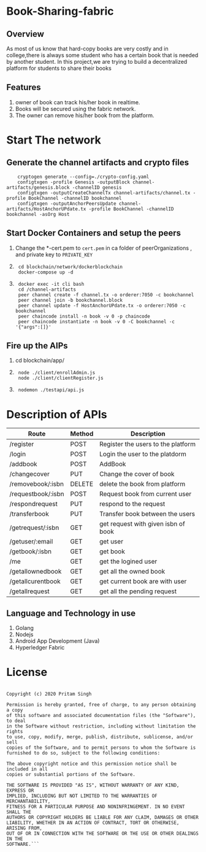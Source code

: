 # Book-Sharing-fabric

## Overview
As most of us know that hard-copy books are very costly and 
in college,there is always some student who has a certain book that is needed by another student.
In this project,we are trying to build a decentralized platform for students to share their books

## Features
1. owner of book can track his/her book in realtime.
2. Books will be secured using the fabric network.
3. The owner can remove his/her book from the platform.

# Start The network
## Generate the channel artifacts and crypto files
        cryptogen generate --config=./crypto-config.yaml 
        configtxgen -profile Genesis -outputBlock channel-artifacts/genesis.block -channelID genesis 
        configtxgen -outputCreateChannelTx channel-artifacts/channel.tx -profile BookChannel -channelID bookchannel 
        configtxgen -outputAnchorPeersUpdate channel-artifacts/HostAnchorUPdate.tx -profile BookChannel -channelID bookchannel -asOrg Host
## Start Docker Containers and setup the peers
1. Change the *-cert.pem to ``cert.pem`` in ca folder of peerOrganizations , and private key to ```PRIVATE_KEY```
2.      cd blockchain/network/dockerblockchain
        docker-compose up -d
3.      docker exec -it cli bash
        cd /channel-artifacts
        peer channel create -f channel.tx -o orderer:7050 -c bookchannel
        peer channel join -b bookchannel.block
        peer channel update -f HostAnchorUPdate.tx -o orderer:7050 -c bookchannel
        peer chaincode install -n book -v 0 -p chaincode
        peer chaincode instantiate -n book -v 0 -C bookchannel -c '{"args":[]}'

## Fire up the AIPs
1. cd blockchain/app/
2.      node ./client/enrollAdmin.js
        node ./client/clientRegister.js
3.      nodemon ./testapi/api.js

# Description of APIs
Route | Method| Description
-------|-------|-----------|
/register| POST | Register the users to the platform 
/login | POST | Login the user to the platdorm 
/addbook | POST | AddBook
/changecover | PUT | Change the cover of book 
/removebook/:isbn | DELETE | delete the book from platform 
/requestbook/:isbn |POST | Request book from current user
/respondrequest | PUT | respond to the request 
/transferbook | PUT| Transfer book between the users
/getrequest/:isbn | GET | get request with given isbn of book
/getuser/:email | GET| get user 
/getbook/:isbn | GET | get book
/me | GET |get the logined user
/getallownedbook | GET | get all the owned book
/getallcurentbook | GET | get current book are with user
/getallrequest |GET | get all the pending request


## Language and Technology in use
1. Golang
2. Nodejs
3. Android App Development (Java)
4. Hyperledger Fabric


# License
```MIT License

Copyright (c) 2020 Pritam Singh

Permission is hereby granted, free of charge, to any person obtaining a copy
of this software and associated documentation files (the "Software"), to deal
in the Software without restriction, including without limitation the rights
to use, copy, modify, merge, publish, distribute, sublicense, and/or sell
copies of the Software, and to permit persons to whom the Software is
furnished to do so, subject to the following conditions:

The above copyright notice and this permission notice shall be included in all
copies or substantial portions of the Software.

THE SOFTWARE IS PROVIDED "AS IS", WITHOUT WARRANTY OF ANY KIND, EXPRESS OR
IMPLIED, INCLUDING BUT NOT LIMITED TO THE WARRANTIES OF MERCHANTABILITY,
FITNESS FOR A PARTICULAR PURPOSE AND NONINFRINGEMENT. IN NO EVENT SHALL THE
AUTHORS OR COPYRIGHT HOLDERS BE LIABLE FOR ANY CLAIM, DAMAGES OR OTHER
LIABILITY, WHETHER IN AN ACTION OF CONTRACT, TORT OR OTHERWISE, ARISING FROM,
OUT OF OR IN CONNECTION WITH THE SOFTWARE OR THE USE OR OTHER DEALINGS IN THE
SOFTWARE.```
